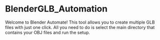 # BlenderGLB_Automation
Welcome to Blender Automate! This tool allows you to create multiple GLB files with just one click. All you need to do is select the main directory that contains your OBJ files and run the setup.
